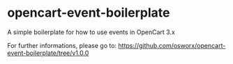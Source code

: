 # opencart-event-boilerplate
A simple boilerplate for how to use events in OpenCart 3.x

For further informations, please go to: https://github.com/osworx/opencart-event-boilerplate/tree/v1.0.0
